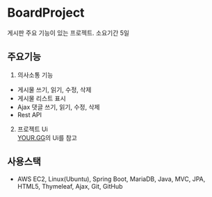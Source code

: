 # BoardProject
게시판 주요 기능이 있는 프로젝트. 소요기간 5일

## 주요기능
1. 의사소통 기능
* 게시물 쓰기, 읽기, 수정, 삭제
* 게시물 리스트 표시
* Ajax 댓글 쓰기, 읽기, 수정, 삭제
* Rest API  
2. 프로젝트 Ui  
[YOUR.GG](https://your.gg/)의 Ui를 참고  

## 사용스택  
* AWS EC2, Linux(Ubuntu), Spring Boot, MariaDB, Java, MVC, JPA, HTML5, Thymeleaf, Ajax, Git, GitHub  
